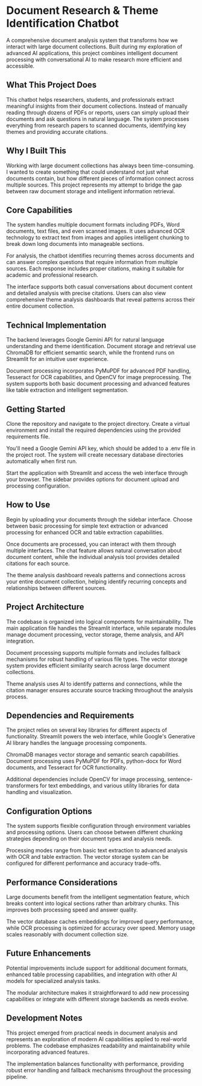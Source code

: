 # Document Research & Theme Identification Chatbot

A comprehensive document analysis system that transforms how we interact with large document collections. Built during my exploration of advanced AI applications, this project combines intelligent document processing with conversational AI to make research more efficient and accessible.

## What This Project Does

This chatbot helps researchers, students, and professionals extract meaningful insights from their document collections. Instead of manually reading through dozens of PDFs or reports, users can simply upload their documents and ask questions in natural language. The system processes everything from research papers to scanned documents, identifying key themes and providing accurate citations.

## Why I Built This

Working with large document collections has always been time-consuming. I wanted to create something that could understand not just what documents contain, but how different pieces of information connect across multiple sources. This project represents my attempt to bridge the gap between raw document storage and intelligent information retrieval.

## Core Capabilities

The system handles multiple document formats including PDFs, Word documents, text files, and even scanned images. It uses advanced OCR technology to extract text from images and applies intelligent chunking to break down long documents into manageable sections.

For analysis, the chatbot identifies recurring themes across documents and can answer complex questions that require information from multiple sources. Each response includes proper citations, making it suitable for academic and professional research.

The interface supports both casual conversations about document content and detailed analysis with precise citations. Users can also view comprehensive theme analysis dashboards that reveal patterns across their entire document collection.

## Technical Implementation

The backend leverages Google Gemini API for natural language understanding and theme identification. Document storage and retrieval use ChromaDB for efficient semantic search, while the frontend runs on Streamlit for an intuitive user experience.

Document processing incorporates PyMuPDF for advanced PDF handling, Tesseract for OCR capabilities, and OpenCV for image preprocessing. The system supports both basic document processing and advanced features like table extraction and intelligent segmentation.

## Getting Started

Clone the repository and navigate to the project directory. Create a virtual environment and install the required dependencies using the provided requirements file.

You'll need a Google Gemini API key, which should be added to a .env file in the project root. The system will create necessary database directories automatically when first run.

Start the application with Streamlit and access the web interface through your browser. The sidebar provides options for document upload and processing configuration.

## How to Use

Begin by uploading your documents through the sidebar interface. Choose between basic processing for simple text extraction or advanced processing for enhanced OCR and table extraction capabilities.

Once documents are processed, you can interact with them through multiple interfaces. The chat feature allows natural conversation about document content, while the individual analysis tool provides detailed citations for each source.

The theme analysis dashboard reveals patterns and connections across your entire document collection, helping identify recurring concepts and relationships between different sources.

## Project Architecture

The codebase is organized into logical components for maintainability. The main application file handles the Streamlit interface, while separate modules manage document processing, vector storage, theme analysis, and API integration.

Document processing supports multiple formats and includes fallback mechanisms for robust handling of various file types. The vector storage system provides efficient similarity search across large document collections.

Theme analysis uses AI to identify patterns and connections, while the citation manager ensures accurate source tracking throughout the analysis process.

## Dependencies and Requirements

The project relies on several key libraries for different aspects of functionality. Streamlit powers the web interface, while Google's Generative AI library handles the language processing components.

ChromaDB manages vector storage and semantic search capabilities. Document processing uses PyMuPDF for PDFs, python-docx for Word documents, and Tesseract for OCR functionality.

Additional dependencies include OpenCV for image processing, sentence-transformers for text embeddings, and various utility libraries for data handling and visualization.

## Configuration Options

The system supports flexible configuration through environment variables and processing options. Users can choose between different chunking strategies depending on their document types and analysis needs.

Processing modes range from basic text extraction to advanced analysis with OCR and table extraction. The vector storage system can be configured for different performance and accuracy trade-offs.

## Performance Considerations

Large documents benefit from the intelligent segmentation feature, which breaks content into logical sections rather than arbitrary chunks. This improves both processing speed and answer quality.

The vector database caches embeddings for improved query performance, while OCR processing is optimized for accuracy over speed. Memory usage scales reasonably with document collection size.

## Future Enhancements

Potential improvements include support for additional document formats, enhanced table processing capabilities, and integration with other AI models for specialized analysis tasks.

The modular architecture makes it straightforward to add new processing capabilities or integrate with different storage backends as needs evolve.

## Development Notes

This project emerged from practical needs in document analysis and represents an exploration of modern AI capabilities applied to real-world problems. The codebase emphasizes readability and maintainability while incorporating advanced features.

The implementation balances functionality with performance, providing robust error handling and fallback mechanisms throughout the processing pipeline.
